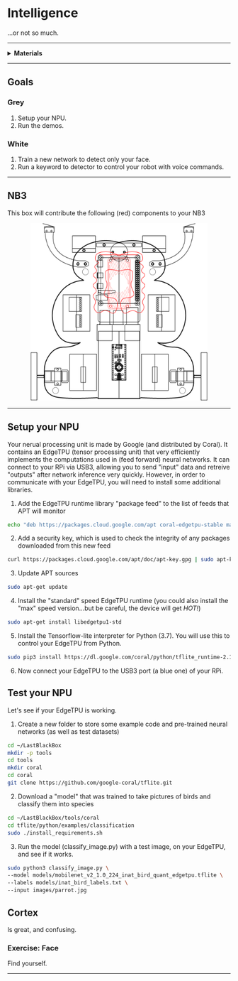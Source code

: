 # Intelligence

...or not so much.

----

<details><summary><b>Materials</b></summary><p>

Contents|Description| # |Data|Link|
:-------|:----------|:-:|:--:|:--:|
NPU|Coral EdgeTPU USB Type-C|1|[-D-](_data/datasheets/Coral-USB-Accelerator-datasheet.pdf)|[-L-](https://www.mouser.co.uk/ProductDetail/Coral/G950-01456-01?qs=sGAEpiMZZMu3sxpa5v1qrv9%252Bz890pMquX2qAISzny6s%3D)
Cable (necessary?) (TypeC-USB 10 cm)|Short FPC Type-C to Type-A USB cable (10 cm)|1|-|[-L-](https://www.amazon.co.uk/mytysun-Charge-Design-Compatible-Samsung/dp/B08D3Q44L6)
Cortex Mount|Custom laser cut holder for NPU|1|[-D-](NB3_cortex_mount)|-
M3 screw (16)| 16 mm long M3 screw with phillips socket|4|-|-
M3 nut| M3 nut|4|-|-
M2.5 Standoffs (15)| 15 mm long female-to-female M2.5 brass standoffs|4|-|-
M2.5 screw (12)| 12 mm long M2.5 screw with phillips socket|4|-|-

</p></details>

----

## Goals

### Grey

1. Setup your NPU.
2. Run the demos.

### White

1. Train a new network to detect only your face.
2. Run a keyword to detector to control your robot with voice commands.

----

## NB3

This box will contribute the following (red) components to your NB3

<p align="center">
<img src="_data/images/NB3_intelligence.png" alt="NB3 stage" width="400" height="400">
<p>

----

## Setup your NPU

Your nerual processing unit is made by Google (and distributed by Coral). It contains an EdgeTPU (tensor processing unit) that very efficiently implements the computations used in (feed forward) neural networks. It can connect to your RPi via USB3, allowing you to send "input" data and retreive "outputs" after network inference very quickly. However, in order to communicate with your EdgeTPU, you will need to install some additional libraries.

1. Add the EdgeTPU runtime library "package feed" to the list of feeds that APT will monitor

```bash
echo "deb https://packages.cloud.google.com/apt coral-edgetpu-stable main" | sudo tee /etc/apt/sources.list.d/coral-edgetpu.list
```

2. Add a security key, which is used to check the integrity of any packages downloaded from this new feed

```bash
curl https://packages.cloud.google.com/apt/doc/apt-key.gpg | sudo apt-key add -
```

3. Update APT sources

```bash
sudo apt-get update
```

4. Install the "standard" speed EdgeTPU runtime (you could also install the "max" speed version...but be careful, the device will get *HOT!*)

```bash
sudo apt-get install libedgetpu1-std
```

5. Install the Tensorflow-lite interpreter for Python (3.7). You will use this to control your EdgeTPU from Python.

```bash
sudo pip3 install https://dl.google.com/coral/python/tflite_runtime-2.1.0.post1-cp37-cp37m-linux_armv7l.whl
```

6. Now connect your EdgeTPU to the USB3 port (a blue one) of your RPi.

## Test your NPU

Let's see if your EdgeTPU is working.

1. Create a new folder to store some example code and pre-trained neural networks (as well as test datasets)

```bash
cd ~/LastBlackBox
mkdir -p tools
cd tools
mkdir coral
cd coral
git clone https://github.com/google-coral/tflite.git
```

2. Download a "model" that was trained to take pictures of birds and classify them into species

```bash
cd ~/LastBlackBox/tools/coral
cd tflite/python/examples/classification
sudo ./install_requirements.sh
```

3. Run the model (classify_image.py) with a test image, on your EdgeTPU, and see if it works.

```bash
sudo python3 classify_image.py \
--model models/mobilenet_v2_1.0_224_inat_bird_quant_edgetpu.tflite \
--labels models/inat_bird_labels.txt \
--input images/parrot.jpg
```


## Cortex

Is great, and confusing.

### Exercise: Face

Find yourself.

----
